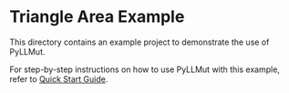 # Triangle Area Example

This directory contains an 
example project to demonstrate 
the use of PyLLMut.

For step-by-step instructions on how to use
PyLLMut with this example, refer to 
[Quick Start Guide](https://pyllmut.readthedocs.io/user/start).
